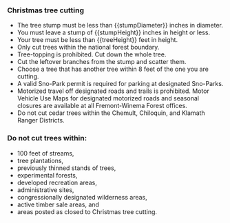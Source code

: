 ### Christmas tree cutting

* The tree stump must be less than {{stumpDiameter}} inches in diameter.
* You must leave a stump of {{stumpHeight}} inches in height or less.
* Your tree must be less than {{treeHeight}} feet in height.
* Only cut trees within the national forest boundary.
* Tree-topping is prohibited. Cut down the whole tree.
* Cut the leftover branches from the stump and scatter them.
* Choose a tree that has another tree within 8 feet of the one you are cutting.
* A valid Sno-Park permit is required for parking at designated Sno-Parks.
* Motorized travel off designated roads and trails is prohibited. Motor Vehicle Use Maps for designated motorized roads and seasonal closures are available at all Fremont-Winema Forest offices.
* Do not cut cedar trees within the Chemult, Chiloquin, and Klamath Ranger Districts.

### Do not cut trees within:

* 100 feet of streams,
* tree plantations,
* previously thinned stands of trees,
* experimental forests,
* developed recreation areas,
* administrative sites,
* congressionally designated wilderness areas,
* active timber sale areas, and
* areas posted as closed to Christmas tree cutting.
